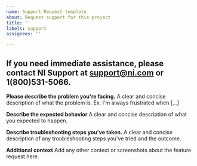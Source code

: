 ```yaml
---
name: Support Request template
about: Request support for this project
title: ''
labels: support
assignees: ''

---
```


## If you need immediate assistance, please contact NI Support at support@ni.com or 1(800)531-5066.

**Please describe the problem you're facing.**
A clear and concise description of what the problem is. Ex. I'm always frustrated when [...]

**Describe the expected behavior**
A clear and concise description of what you expected to happen.

**Describe troubleshooting steps you've taken.**
A clear and concise description of any troubleshooting steps you've tried and the outcome.

**Additional context**
Add any other context or screenshots about the feature request here.
